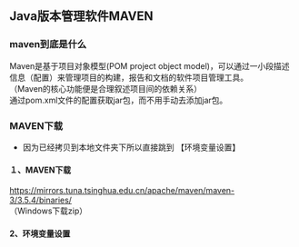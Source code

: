## Java版本管理软件MAVEN  

### maven到底是什么  
Maven是基于项目对象模型(POM project object model)，可以通过一小段描述信息（配置）来管理项目的构建，报告和文档的软件项目管理工具。  
（Maven的核心功能便是合理叙述项目间的依赖关系）  
通过pom.xml文件的配置获取jar包，而不用手动去添加jar包。  




### MAVEN下载
  - 因为已经拷贝到本地文件夹下所以直接跳到 【环境变量设置】 

#### １、MAVEN下载  
https://mirrors.tuna.tsinghua.edu.cn/apache/maven/maven-3/3.5.4/binaries/  
（Windows下载zip）
#### 2、环境变量设置  

